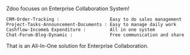 
Zdoo focuses on Enterprise Collaboration System!

    CRM-Order-Tracking :                   Easy to do sales management
    Project-Tasks-Announcement-Documents : Easy to manage daily work
    Cashflow-Income& Expenditure :         All in one system
    Chat-Forum-Blog-Dynamic :              Free communication and share
    
That is an All-In-One solution for Enterprise Collaboration.

